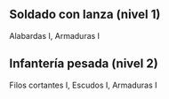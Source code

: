 ## Soldado con lanza (nivel 1)

Alabardas I, Armaduras I

## Infantería pesada (nivel 2)

Filos cortantes I, Escudos I, Armaduras I